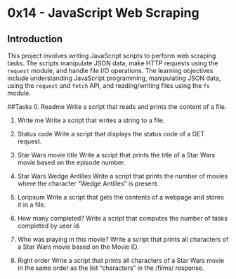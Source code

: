 # 0x14 - JavaScript Web Scraping

## Introduction

This project involves writing JavaScript scripts to perform web scraping tasks. The scripts manipulate JSON data, make HTTP requests using the `request` module, and handle file I/O operations. The learning objectives include understanding JavaScript programming, manipulating JSON data, using the `request` and `fetch` API, and reading/writing files using the `fs` module.

##Tasks
0. Readme
Write a script that reads and prints the content of a file.

1. Write me
Write a script that writes a string to a file.

2. Status code
Write a script that displays the status code of a GET request.

3. Star Wars movie title
Write a script that prints the title of a Star Wars movie based on the episode number.

4. Star Wars Wedge Antilles
Write a script that prints the number of movies where the character “Wedge Antilles” is present.

5. Loripsum
Write a script that gets the contents of a webpage and stores it in a file.

6. How many completed?
Write a script that computes the number of tasks completed by user id.

7. Who was playing in this movie?
Write a script that prints all characters of a Star Wars movie based on the Movie ID.

8. Right order
Write a script that prints all characters of a Star Wars movie in the same order as the list “characters” in the /films/ response.
